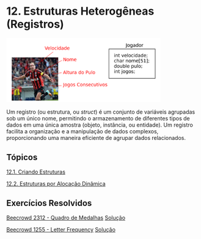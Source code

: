 # 12. Estruturas Heterogêneas (Registros)

<img src="images/estruturas.png" width="80%" height="80%">

Um registro (ou estrutura, ou *struct*) é um conjunto de variáveis agrupadas sob um único nome, permitindo o armazenamento de diferentes tipos de dados em uma única amostra (objeto, instância, ou entidade). Um registro facilita a organização e a manipulação de dados complexos, proporcionando uma maneira eficiente de agrupar dados relacionados.

## Tópicos

[12.1. Criando Estruturas](definicao.md)

[12.2. Estruturas por Alocação Dinâmica](dynamic_structs.md)

## Exercícios Resolvidos

[Beecrowd 2312 - Quadro de Medalhas](https://judge.beecrowd.com/en/problems/view/2312) [Solução](upsolving/beecrowd_2312.c)

[Beecrowd 1255 - Letter Frequency](https://judge.beecrowd.com/en/problems/view/1255) [Solução](upsolving/beecrowd_1255.c)

